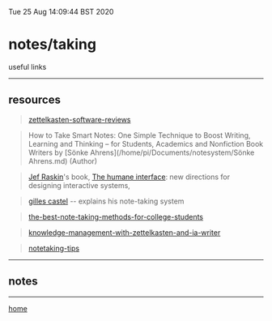 Tue 25 Aug 14:09:44 BST 2020

# notes/taking

useful links
___

## resources

> [zettelkasten-software-reviews][1]

> How to Take Smart Notes: One Simple Technique to Boost Writing, Learning and Thinking – for Students, Academics and Nonfiction Book Writers by [Sönke Ahrens](/home/pi/Documents/notesystem/Sönke Ahrens.md) (Author) 

> [Jef Raskin][2]'s book, [The humane interface][3]: new directions for designing interactive systems,

> [gilles castel][4] -- explains his note-taking system

> [the-best-note-taking-methods-for-college-students][5]

> [knowledge-management-with-zettelkasten-and-ia-writer][6]

>[notetaking-tips](./notetaking-tips.md)
___

## notes

___

[home](./zettelkasten-index.md)

[1]: https://zettelkasten.de/posts/baseline-zettelkasten-software-reviews/ 
[2]: https://en.wikipedia.org/wiki/Jef_Raskin
[3]: https://en.wikipedia.org/wiki/The_Humane_Interface
[4]: https://disqus.com/home/forums/gilles-castel-blog/?
[5]: https://medium.goodnotes.com/the-best-note-taking-methods-for-college-students-451f412e264e
[6]: https://trms.me/knowledge-management-with-zettelkasten-and-ia-writer/
